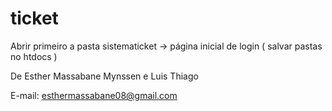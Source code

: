 # ticket

Abrir primeiro a pasta sistematicket -> página inicial de login ( salvar pastas no htdocs )

De Esther Massabane Mynssen e Luis Thiago 

E-mail: esthermassabane08@gmail.com
